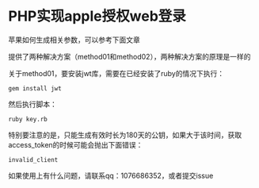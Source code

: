# PHP实现apple授权web登录

苹果如何生成相关参数，可以参考下面文章

[笔记：PHP实现apple授权web登录]: http://iamzcr.com/web/article/detail/id/40

提供了两种解决方案（method01和method02），两种解决方案的原理是一样的

关于method01，要安装jwt库，需要在已经安装了ruby的情况下执行：

```
gem install jwt
```

然后执行脚本：

```
ruby key.rb
```

特别要注意的是，只能生成有效时长为180天的公钥，如果大于该时间，获取access_token的时候可能会抛出下面错误：

```
invalid_client
```

如果使用上有什么问题，请联系qq：1076686352，或者提交issue